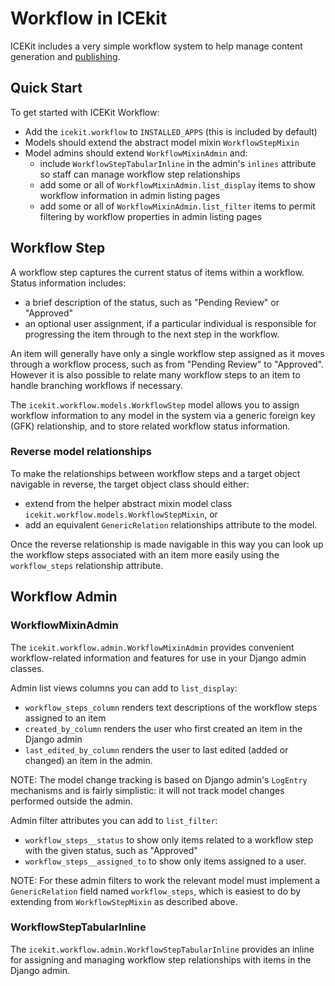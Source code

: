 # Workflow in ICEkit

ICEKit includes a very simple workflow system to help manage content generation
and [publishing][].


## Quick Start

To get started with ICEKit Workflow:

 * Add the `icekit.workflow` to `INSTALLED_APPS` (this is included by default)
 * Models should extend the abstract model mixin `WorkflowStepMixin`
 * Model admins should extend `WorkflowMixinAdmin` and:
   * include `WorkflowStepTabularInline` in the admin's `inlines` attribute
     so staff can manage workflow step relationships
   * add some or all of `WorkflowMixinAdmin.list_display` items to show
     workflow information in admin listing pages
   * add some or all of `WorkflowMixinAdmin.list_filter` items to permit
     filtering by workflow properties in admin listing pages


## Workflow Step

A workflow step captures the current status of items within a workflow. Status
information includes:

 * a brief description of the status, such as "Pending Review" or "Approved"
 * an optional user assignment, if a particular individual is responsible for
   progressing the item through to the next step in the workflow.

An item will generally have only a single workflow step assigned as it moves
through a workflow process, such as from "Pending Review" to "Approved".
However it is also possible to relate many workflow steps to an item to handle
branching workflows if necessary.

The `icekit.workflow.models.WorkflowStep` model allows you to assign workflow
information to any model in the system via a generic foreign key (GFK)
relationship, and to store related workflow status information.

### Reverse model relationships

To make the relationships between workflow steps and a target object navigable
in reverse, the target object class should either:

 * extend from the helper abstract mixin model class
   `icekit.workflow.models.WorkflowStepMixin`, or
 * add an equivalent `GenericRelation` relationships attribute to the model.

Once the reverse relationship is made navigable in this way you can look up the
workflow steps associated with an item more easily using the `workflow_steps`
relationship attribute.


## Workflow Admin

### WorkflowMixinAdmin

The `icekit.workflow.admin.WorkflowMixinAdmin` provides convenient workflow-related
information and features for use in your Django admin classes.

Admin list views columns you can add to `list_display`:

 * `workflow_steps_column` renders text descriptions of the workflow steps assigned
   to an item
 * `created_by_column` renders the user who first created an item in the Django admin
 * `last_edited_by_column` renders the user to last edited (added or changed) an
   item in the admin.

NOTE: The model change tracking is based on Django admin's `LogEntry`
mechanisms and is fairly simplistic: it will not track model changes performed
outside the admin.

Admin filter attributes you can add to `list_filter`:

 * `workflow_steps__status` to show only items related to a workflow step with
   the given status, such as "Approved"
 * `workflow_steps__assigned_to` to show only items assigned to a user.

NOTE: For these admin filters to work the relevant model must implement a
`GenericRelation` field named `workflow_steps`, which is easiest to do by
extending from `WorkflowStepMixin` as described above.

### WorkflowStepTabularInline

The `icekit.workflow.admin.WorkflowStepTabularInline` provides an inline for
assigning and managing workflow step relationships with items in the Django admin.


[publishing]: publishing.md
